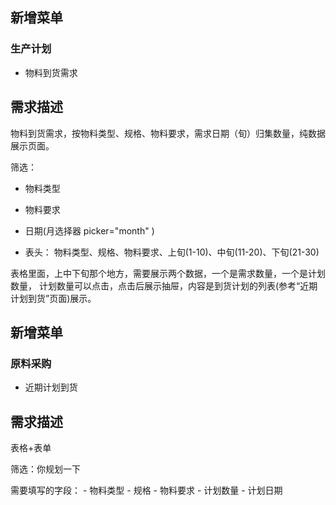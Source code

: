 ## 新增菜单
### 生产计划
- 物料到货需求

## 需求描述
物料到货需求，按物料类型、规格、物料要求，需求日期（旬）归集数量，纯数据展示页面。

筛选：
- 物料类型
- 物料要求
- 日期(月选择器 picker="month" )

- 表头：
物料类型、规格、物料要求、上旬(1-10)、中旬(11-20)、下旬(21-30)

表格里面，上中下旬那个地方，需要展示两个数据，一个是需求数量，一个是计划数量，
计划数量可以点击，点击后展示抽屉，内容是到货计划的列表(参考“近期计划到货”页面)展示。

## 新增菜单
### 原料采购
- 近期计划到货

## 需求描述
表格+表单

筛选：你规划一下

需要填写的字段：
    - 物料类型
    - 规格
    - 物料要求
    - 计划数量
    - 计划日期


